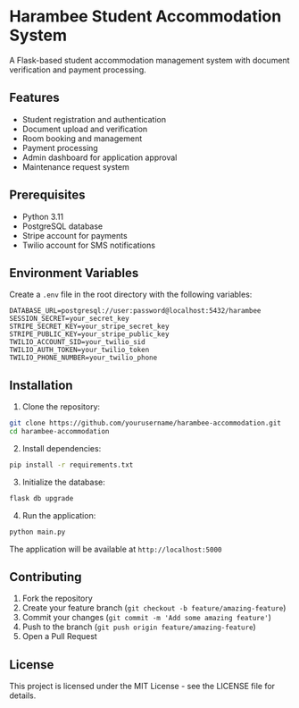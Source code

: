 # Harambee Student Accommodation System

A Flask-based student accommodation management system with document verification and payment processing.

## Features

- Student registration and authentication
- Document upload and verification
- Room booking and management
- Payment processing
- Admin dashboard for application approval
- Maintenance request system

## Prerequisites

- Python 3.11
- PostgreSQL database
- Stripe account for payments
- Twilio account for SMS notifications

## Environment Variables

Create a `.env` file in the root directory with the following variables:

```env
DATABASE_URL=postgresql://user:password@localhost:5432/harambee
SESSION_SECRET=your_secret_key
STRIPE_SECRET_KEY=your_stripe_secret_key
STRIPE_PUBLIC_KEY=your_stripe_public_key
TWILIO_ACCOUNT_SID=your_twilio_sid
TWILIO_AUTH_TOKEN=your_twilio_token
TWILIO_PHONE_NUMBER=your_twilio_phone
```

## Installation

1. Clone the repository:
```bash
git clone https://github.com/yourusername/harambee-accommodation.git
cd harambee-accommodation
```

2. Install dependencies:
```bash
pip install -r requirements.txt
```

3. Initialize the database:
```bash
flask db upgrade
```

4. Run the application:
```bash
python main.py
```

The application will be available at `http://localhost:5000`

## Contributing

1. Fork the repository
2. Create your feature branch (`git checkout -b feature/amazing-feature`)
3. Commit your changes (`git commit -m 'Add some amazing feature'`)
4. Push to the branch (`git push origin feature/amazing-feature`)
5. Open a Pull Request

## License

This project is licensed under the MIT License - see the LICENSE file for details.
